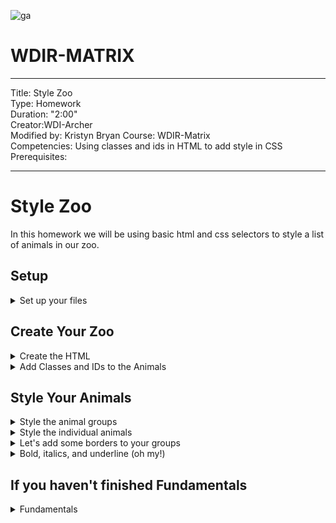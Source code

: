 ![ga](http://mobbook.generalassemb.ly/ga_cog.png)

# WDIR-MATRIX

---
Title: Style Zoo <br>
Type: Homework<br>
Duration: "2:00"<br>
Creator:WDI-Archer<br>
    Modified by: Kristyn Bryan
    Course: WDIR-Matrix<br>
Competencies: Using classes and ids in HTML to add style in CSS  <br>
Prerequisites: <br>

---

# Style Zoo

In this homework we will be using basic html and css selectors to style a list of animals in our zoo.

## Setup
<details><summary>Set up your files</summary>
1. Make a file inside your `homework` folder for w01d03 called `index.html`.<br> 
2. Write all of your HTML in `index.html`. <br> 
3. Create another file inside this same folder called `style.css`.<br> 
4. Connect the CSS file to your HTML file.<br> 
5. Write all of your styling code inside this file.<br> 

<details><summary>Need a refresher on how to connect your CSS to your HTML?</summary>
   - Place a link tag inside the `head` section of your HTML file that refers to your css file:    
    `<link rel="stylesheet" href="style.css">`
</details>
</details>

## Create Your Zoo

<details><summary>Create the HTML</summary>

- Make a list of animals!
- Create an HTML file with a boilerplate.
- Add an unordered list of the following animals:  
    1. mouse  
    2. canary  
    3. penguin  
    4. salmon  
    5. cat  
    6. goldfish  
    7. dog  
    8. sheep  
    9. parakeet  
    10. tuna  

<hr>
&#x1F534; **Commit your work.** <br>
The commit message should read: <br>
"1st commit -  initial HTML setup".
<hr>

</details>


<details><summary>Add Classes and IDs to the Animals</summary>

Based on your knowledge of these animals, assign the following:

1. Class `mammal` to all the mammals.
2. Class `bird` to all the birds.
3. Class `fish` to all the fish.
4. ID of the name of the animal to each of the animals (ex: `<li class="fish" id="tuna">tuna</li>`)

<hr>
&#x1F534; **Commit your work.** <br>
The commit message should read: <br>
"2nd commit -  classes and IDs added to HTML".
<hr>

</details>

## Style Your Animals

<details><summary>Style the animal groups</summary>

1. Create a css file (name it `style.css`) and connect it to your html document
1. Make all the text of the mammals red
1. Make all the text of the birds blue
1. Make all the text of the fish orange

    <details><summary>What yours should look like</summary>
    ![Answer1](http://i.imgur.com/jkCG6id.png)
    </details>

<hr>
&#x1F534; **Commit your work.** <br>
The commit message should read: <br>
"3rd commit -  added styling to classes".
<hr>

</details>

<details><summary>Style the individual animals</summary>

- Add a **background color** to the following animals:

1. mouse: lightgray 
1. canary: orangeRed  
1. penguin: black 
1. salmon: salmon
1. cat: sienna 
1. goldfish: gold 
1. dog: tan 
1. sheep: steelBlue 
1. parakeet: lime 
1. tuna: purple 

    <details><summary>What yours should look like</summary>
    ![Answer2](http://i.imgur.com/fMfxMbu.png)
    </details>

<hr>
&#x1F534; **Commit your work.** <br>
The commit message should read: <br>
"4th commit - added styling to ids".
<hr>

</details>

<details><summary>Let's add some borders to your groups</summary>

1. Add a margin of 10px to all of the `li`s

In addition, add a border (5px solid) with the specified color to your classes:

1. mammal - PaleVioletRed
1. bird - CornflowerBlue
1. fish - DarkSlateGray

    <details><summary>What yours should look like</summary>
    ![Answer3](http://i.imgur.com/jQoE9dw.png)
    </details>
  
<hr>
&#x1F534; **Commit your work.** <br>
The commit message should read: <br>
"5th commit - styled borders".
<hr>

</details>

<details><summary>Bold, italics, and underline (oh my!)</summary>

1. Make the mammals bold
1. Make the birds italic
1. Make the fish underlined
1. Strikethrough your least favorite animal on the list. 
    <details><summary>What yours should look like</summary>
        ![Answer4](http://i.imgur.com/13TCWa5.png)
    </details>
    
    <hr>
&#x1F534; **Commit your work.** <br>
The commit message should read: <br>
"6th commit -  bold, italics, underlining, and strikeout".
<hr>

</details>

## If you haven't finished Fundamentals
<details><summary>Fundamentals</summary>
 - Tonight is a light homework night.
 - You have to finish 2 units tonight. It's important to be completely done with Unit 8 (get higher than 70% on the quiz at the end of the section) and complete Units 9 & 10 by tonight. Even if you have not completed prior units, focus on Unit 8, Unit 9 and Unit 10 tonight. 
 - If you **only** have Units 10 and 11 left, you can finish it up tonight and submit that link to your Memory Game!
</details>
